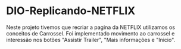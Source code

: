 # DIO-Replicando-NETFLIX

Neste projeto tivemos que recriar a pagina da NETFLIX utilizamos os conceitos de Carrossel.
Foi implementado movimento ao carrossel e interessão nos botões "Assistir Trailer", "Mais informações e "Inicio".
